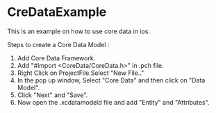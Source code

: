 CreDataExample
==============

This is an example on how to use core data in ios.

Steps to create a Core Data Model :

1. Add Core Data Framework.
2. Add "#import <CoreData/CoreData.h>" in .pch file.
3. Right Click on ProjectFile.Select "New File.."
4. In the pop up window, Select "Core Data" and then click on "Data Model".
5. Click "Next" and "Save".
6. Now open the .xcdatamodeld file and add "Entity" and "Attributes".
